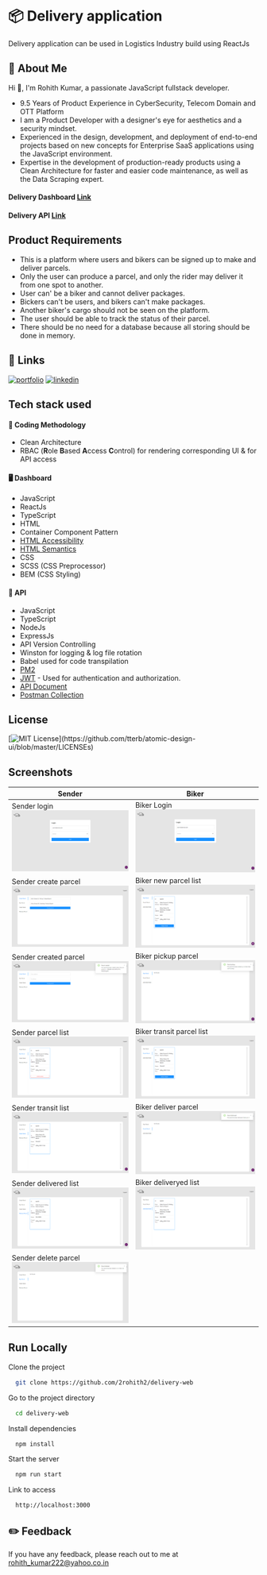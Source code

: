 # 📦 Delivery application
Delivery application can be used in Logistics Industry build using ReactJs

## 🚀 About Me
Hi 👋, I'm Rohith Kumar, a passionate JavaScript fullstack developer.
* 9.5 Years of Product Experience in CyberSecurity, Telecom Domain and OTT Platform
* I am a Product Developer with a designer's eye for aesthetics and a security mindset.
* Experienced in the design, development, and deployment of end-to-end projects based on new concepts for Enterprise SaaS applications using the JavaScript environment.
* Expertise in the development of production-ready products using a
Clean Architecture for faster and easier code maintenance, as well as the Data Scraping expert.

#### Delivery Dashboard [Link](https://github.com/2rohith2/delivery-web)
#### Delivery API [Link](https://github.com/2rohith2/delivery-api)

## Product Requirements

* This is a platform where users and bikers can be signed up to make and deliver parcels.
* Only the user can produce a parcel, and only the rider may deliver it from one spot to another.
* User can' be a biker and cannot deliver packages.
* Bickers can't be users, and bikers can't make packages.
* Another biker's cargo should not be seen on the platform.
* The user should be able to track the status of their parcel.
* There should be no need for a database because all storing should be done in memory. 

## 🔗 Links
[![portfolio](https://img.shields.io/badge/my_portfolio-000?style=for-the-badge&logo=ko-fi&logoColor=white)](https://github.com/2rohith2)
[![linkedin](https://img.shields.io/badge/linkedin-0A66C2?style=for-the-badge&logo=linkedin&logoColor=white)](http://in.linkedin.com/in/2rohith2)

## Tech stack used

#### 🔦 Coding Methodology
* Clean Architecture
* RBAC (**R**ole **B**ased **A**ccess **C**ontrol) for rendering corresponding UI & for API access

#### 🖥️ Dashboard
* JavaScript
* ReactJs
* TypeScript
* HTML
* Container Component Pattern
* [HTML Accessibility](https://developer.mozilla.org/en-US/docs/Learn/Accessibility/HTML)
* [HTML Semantics](https://developer.mozilla.org/en-US/docs/Glossary/Semantics#semantic_elements)
* CSS
* SCSS (CSS Preprocessor)
* BEM (CSS Styling)

#### 🔌 API
* JavaScript
* TypeScript
* NodeJs
* ExpressJs
* API Version Controlling
* Winston for logging & log file rotation
* Babel used for code transpilation
* [PM2](https://pm2.keymetrics.io/)
* [JWT](https://jwt.io/) - Used for authentication and authorization.
* [API Document](https://rawcdn.githack.com/2rohith2/delivery-web/141b8419907ec309ccf09e69bbd2d1c8d168c819/docs/API%20Doc/delivery-api.html)
* [Postman Collection](https://github.com/2rohith2/delivery-web/tree/master/docs/Postman%20Collection)

## License
[![MIT License](https://img.shields.io/apm/l/atomic-design-ui.svg?)](https://github.com/tterb/atomic-design-ui/blob/master/LICENSEs)

## Screenshots

| Sender | Biker |
| ------ | ------ |
|Sender login ![](https://raw.githubusercontent.com/2rohith2/delivery-web/master/docs/Screenshots/1.user.login.png)|Biker Login ![](https://raw.githubusercontent.com/2rohith2/delivery-web/master/docs/Screenshots/9.biker.login.png)|
| Sender create parcel ![](https://raw.githubusercontent.com/2rohith2/delivery-web/master/docs/Screenshots/2.user.create.parcel.png) | Biker new parcel list ![](https://raw.githubusercontent.com/2rohith2/delivery-web/master/docs/Screenshots/10.biker.new.parcel.list.png)|
| Sender created parcel ![](https://raw.githubusercontent.com/2rohith2/delivery-web/master/docs/Screenshots/3.user.created.parcel.png) | Biker pickup parcel ![](https://raw.githubusercontent.com/2rohith2/delivery-web/master/docs/Screenshots/11.biker.pickup.parcel.png) |
| Sender parcel list ![](https://raw.githubusercontent.com/2rohith2/delivery-web/master/docs/Screenshots/4.user.new.parcel.list.png) | Biker transit parcel list ![](https://raw.githubusercontent.com/2rohith2/delivery-web/master/docs/Screenshots/12.biker.transit.parcel.list.png) |
| Sender transit list ![](https://raw.githubusercontent.com/2rohith2/delivery-web/master/docs/Screenshots/5.user.transit.parcel.list.png) | Biker deliver parcel ![](https://raw.githubusercontent.com/2rohith2/delivery-web/master/docs/Screenshots/13.biker.deliver.parcel.png)
| Sender delivered list ![](https://raw.githubusercontent.com/2rohith2/delivery-web/master/docs/Screenshots/6.user.delivered.list.png) | Biker deliveryed list ![](https://raw.githubusercontent.com/2rohith2/delivery-web/master/docs/Screenshots/14.biker.deliver.parcel.list.png) |
| Sender delete parcel ![](https://raw.githubusercontent.com/2rohith2/delivery-web/master/docs/Screenshots/7.user.delete.parcel.confirm.png) |

## Run Locally
Clone the project

```bash
  git clone https://github.com/2rohith2/delivery-web
```

Go to the project directory

```bash
  cd delivery-web
```

Install dependencies

```bash
  npm install
```

Start the server

```bash
  npm run start
```

Link to access
```bash
  http://localhost:3000
```

## ✏️ Feedback
If you have any feedback, please reach out to me at rohith_kumar222@yahoo.co.in
